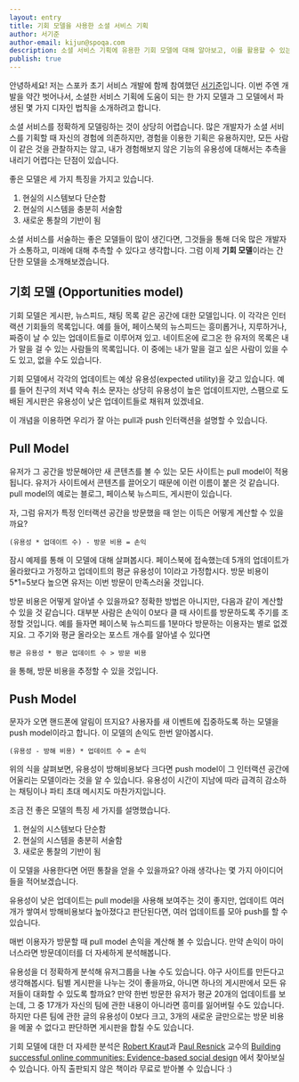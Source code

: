 ```yaml
---
layout: entry
title: 기회 모델을 사용한 소셜 서비스 기획
author: 서기준
author-email: kijun@spoqa.com
description: 소셜 서비스 기획에 유용한 기회 모델에 대해 알아보고, 이를 활용할 수 있는 예시들을 소개해보았습니다.
publish: true
---
```

 
안녕하세요! 저는 스포카 초기 서비스 개발에 함께 참여했던 [서기준](http://twitter.com/kijunseo)입니다. 이번 주엔 개발을 약간 벗어나서, 소셜한 서비스 기획에 도움이 되는 한 가지 모델과 그 모델에서 파생된 몇 가지 디자인 법칙을 소개하려고 합니다.

소셜 서비스를 정확하게 모델링하는 것이 상당히 어렵습니다. 많은 개발자가 소셜 서비스를 기획할 때 자신의 경험에 의존하지만, 경험을 이용한 기획은 유용하지만, 모든 사람이 같은 것을 관찰하지는 않고, 내가 경험해보지 않은 기능의 유용성에 대해서는 추측을 내리기 어렵다는 단점이 있습니다.

좋은 모델은 세 가지 특징을 가지고 있습니다.

1. 현실의 시스템보다 단순함
2. 현실의 시스템을 충분히 서술함
3. 새로운 통찰의 기반이 됨

소셜 서비스를 서술하는 좋은 모델들이 많이 생긴다면, 그것들을 통해 더욱 많은 개발자가 소통하고, 미래에 대해 추측할 수 있다고 생각합니다. 그럼 이제 **기회 모델**이라는 간단한 모델을 소개해보겠습니다.

## 기회 모델 (Opportunities model)

기회 모델은 게시판, 뉴스피드, 채팅 목록 같은 공간에 대한 모델입니다. 이 각각은 인터랙션 기회들의 목록입니다. 예를 들어, 페이스북의 뉴스피드는 흥미롭거나, 지루하거나, 짜증이 날 수 있는 업데이트들로 이루어져 있고. 네이트온에 로그온 한 유저의 목록은 내가 말을 걸 수 있는 사람들의 목록입니다. 이 중에는 내가 말을 걸고 싶은 사람이 있을 수도 있고, 없을 수도 있습니다.

기회 모델에서 각각의 업데이트는 예상 유용성(expected utility)을 갖고 있습니다. 예를 들어 친구의 저녁 약속 취소 문자는 상당히 유용성이 높은 업데이트지만, 스팸으로 도배된 게시판은 유용성이 낮은 업데이트들로 채워져 있겠네요.

이 개념을 이용하면 우리가 잘 아는 pull과 push 인터랙션을 설명할 수 있습니다.

## Pull Model

유저가 그 공간을 방문해야만 새 콘텐츠를 볼 수 있는 모든 사이트는 pull model이 적용됩니다. 유저가 사이트에서 콘텐츠를 끌어오기 때문에 이런 이름이 붙은 것 같습니다. pull model의 예로는 블로그, 페이스북 뉴스피드, 게시판이 있습니다.

자, 그럼 유저가 특정 인터랙션 공간을 방문했을 때 얻는 이득은 어떻게 계산할 수 있을까요?

    (유용성 * 업데이트 수) - 방문 비용 = 손익 

잠시 예제를 통해 이 모델에 대해 살펴봅시다. 페이스북에 접속했는데 5개의 업데이트가 올라왔다고 가정하고 업데이트의 평균 유용성이 1이라고 가정합시다. 방문 비용이 5*1=5보다 높으면 유저는 이번 방문이 만족스러울 것입니다.

방문 비용은 어떻게 알아낼 수 있을까요? 정확한 방법은 아니지만, 다음과 같이 계산할 수 있을 것 같습니다. 대부분 사람은 손익이 0보다 클 때 사이트를 방문하도록 주기를 조정할 것입니다. 예를 들자면 페이스북 뉴스피드를 1분마다 방문하는 이용자는 별로 없겠지요. 그 주기와 평균 올라오는 포스트 개수를 알아낼 수 있다면 

    평균 유용성 * 평균 업데이트 수 > 방문 비용

을 통해, 방문 비용을 추정할 수 있을 것입니다.

## Push Model

문자가 오면 핸드폰에 알림이 뜨지요? 사용자를 새 이벤트에 집중하도록 하는 모델을 push model이라고 합니다. 이 모델의 손익도 한번 알아봅시다.

    (유용성 - 방해 비용) * 업데이트 수 = 손익

위의 식을 살펴보면, 유용성이 방해비용보다 크다면 push model이 그 인터랙션 공간에 어울리는 모델이라는 것을 알 수 있습니다. 유용성이 시간이 지남에 따라 급격히 감소하는 채팅이나 파티 초대 메시지도 마찬가지입니다. 

조금 전 좋은 모델의 특징 세 가지를 설명했습니다.

1. 현실의 시스템보다 단순함
2. 현실의 시스템을 충분히 서술함
3. 새로운 통찰의 기반이 됨

이 모델을 사용한다면 어떤 통찰을 얻을 수 있을까요? 아래 생각나는 몇 가지 아이디어들을 적어보겠습니다.

유용성이 낮은 업데이트는 pull model을 사용해 보여주는 것이 좋지만, 업데이트 여러 개가 쌓여서 방해비용보다 높아졌다고 판단된다면, 여러 업데이트를 모아 push를 할 수 있습니다.

매번 이용자가 방문할 때 pull model 손익을 계산해 볼 수 있습니다. 만약 손익이 마이너스라면 방문데이터를 더 자세하게 분석해봅니다.

유용성을 더 정확하게 분석해 유저그룹을 나눌 수도 있습니다. 야구 사이트를 만든다고 생각해봅시다. 팀별 게시판을 나누는 것이 좋을까요, 아니면 하나의 게시판에서 모든 유저들이 대화할 수 있도록 할까요? 만약 한번 방문한 유저가 평균 20개의 업데이트를 보는데, 그 중 17개가 자신의 팀에 관한 내용이 아니라면 흥미를 잃어버릴 수도 있습니다. 하지만 다른 팀에 관한 글의 유용성이 0보다 크고, 3개의 새로운 글만으로는 방문 비용을 메꿀 수 없다고 판단하면 게시판을 합칠 수도 있습니다.

기회 모델에 대한 더 자세한 분석은 [Robert Kraut](http://kraut.hciresearch.org/)과 [Paul Resnick](http://presnick.people.si.umich.edu/) 교수의 [Building successful online communities: Evidence-based social design](http://kraut.hciresearch.org/content/books) 에서 찾아보실 수 있습니다. 아직 출판되지 않은 책이라 무료로 받아볼 수 있습니다 :)
